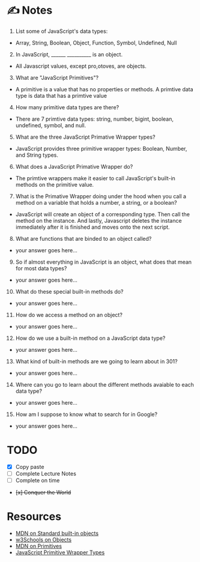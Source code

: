 # ✍️ Notes
1. List some of JavaScript's data types:
- Array, String, Boolean, Object, Function, Symbol, Undefined, Null

2. In JavaScript, ______ __________ is an object.
- All Javascript values, except pro,otoves, are objects.

3. What are "JavaScript Primitives"?
- A primitive is a value that has no properties or methods. A primtive data type is data that has a primtive value

4. How many primitive data types are there?
- There are 7 primtive data types: string, number, bigint, boolean, undefined, symbol, and null.

5. What are the three JavaScript Primative Wrapper types?
- JavaScript provides three primitive wrapper types: Boolean, Number, and String types.

6. What does a JavaScript Primative Wrapper do?
- The primtive wrappers make it easier to call JavaScript's built-in methods on the primitive value.

7. What is the Primative Wrapper doing under the hood when you call a method on a variable that holds a number, a string, or a boolean?
- JavaScript will create an object of a corresponding type. Then call the method on the instance. And lastly, Javascript deletes the instance immediately after it is finished and moves onto the next script.

8. What are functions that are binded to an object called?
- your answer goes here...

9. So if almost everything in JavaScript is an object, what does that mean for most data types?
- your answer goes here...

10. What do these special built-in methods do?
- your answer goes here...

11. How do we access a method on an object?
- your answer goes here...

12. How do we use a built-in method on a JavaScript data type?
- your answer goes here...

13. What kind of built-in methods are we going to learn about in 301?
- your answer goes here...

14. Where can you go to learn about the different methods avaiable to each data type?
- your answer goes here...

15. How am I suppose to know what to search for in Google?
- your answer goes here...
# TODO
 - [x] Copy paste
 - [ ] Complete Lecture Notes
 - [ ] Complete on time
 - ~~[x] Conquer the World~~
# Resources
- [MDN on Standard built-in objects](https://developer.mozilla.org/en-US/docs/Web/JavaScript/Reference/Global_Objects)
- [w3Schools on Objects](https://www.w3schools.com/js/js_object_definition.asp)
- [MDN on Primitives](https://developer.mozilla.org/en-US/docs/Glossary/Primitive)
- [JavaScript Primitive Wrapper Types](https://www.javascripttutorial.net/javascript-primitive-wrapper-types/)